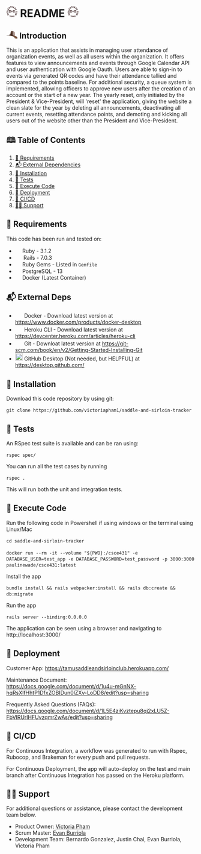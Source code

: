 # <img src="app/assets/images/SnSnoBg.png" width="30" height="30"> README <img src="app/assets/images/SnSnoBg.png" width="30" height="30">

## <img src="app/assets/images/CBHresize.png" width="30" height="20"> Introduction

This is an application that assists in managing user attendance of organization events, as well as all users within the organization. It offers features to view announcements and events through Google Calendar API and user authentication with Google Oauth. Users are able to sign-in to events via generated QR codes and have their attendance tallied and compared to the points baseline. For additional security, a queue system is implemented, allowing officers to approve new users after the creation of an account or the start of a new year. The yearly reset, only initiated by the President & Vice-President, will 'reset' the application, giving the website a clean slate for the year by deleting all announcements, deactivating all current events, resetting attendance points, and demoting and kicking all users out of the website other than the President and Vice-President.

## 🕮 Table of Contents

1. [📃 Requirements](#-requirements)
2. [📬 External Dependencies](#-external-deps)
3. [📂 Installation](#-installation)
4. [🧪 Tests](#-tests)
5. [🔨 Execute Code](#-execute-code)
6. [🚀 Deployment](#-deployment)
7. [🔬 CI/CD](#-cicd)
8. [🙏🏻 Support](#-support)

## 📃 Requirements

This code has been run and tested on:

-   <img src="https://upload.wikimedia.org/wikipedia/commons/thumb/7/73/Ruby_logo.svg/1024px-Ruby_logo.svg.png" width="15" height="15"> Ruby - 3.1.2
-   <img src="https://download.logo.wine/logo/Ruby_on_Rails/Ruby_on_Rails-Logo.wine.png" width="18" height="15"> Rails - 7.0.3
-   <img src="https://cdn.iconscout.com/icon/free/png-256/rubygems-3521684-2945128.png" width="15" height="15"> Ruby Gems - Listed in `Gemfile`
-   <img src="https://upload.wikimedia.org/wikipedia/commons/thumb/2/29/Postgresql_elephant.svg/1200px-Postgresql_elephant.svg.png" width="15" height="15" > PostgreSQL - 13
-   <img src="https://www.docker.com/wp-content/uploads/2022/03/Moby-logo.png" width="15" height="13"> Docker (Latest Container)

## 📬 External Deps

-   <img src="https://www.docker.com/wp-content/uploads/2022/03/Moby-logo.png" width="20" height="17"> Docker - Download latest version at https://www.docker.com/products/docker-desktop
-   <img src="https://cdn.iconscout.com/icon/free/png-256/heroku-10-1175213.png?f=webp&w=128" width="20" height="17"> Heroku CLI - Download latest version at https://devcenter.heroku.com/articles/heroku-cli
-   <img src="https://git-scm.com/images/logos/downloads/Git-Icon-1788C.png" width="20" height="17"> Git - Downloat latest version at https://git-scm.com/book/en/v2/Getting-Started-Installing-Git
-   <img src="https://cdn.jim-nielsen.com/macos/512/github-desktop-2021-05-20.png" width="20" height="20"> GitHub Desktop (Not needed, but HELPFUL) at https://desktop.github.com/

## 📂 Installation

Download this code repository by using git:

```
git clone https://github.com/victoriapham1/saddle-and-sirloin-tracker
```

## 🧪 Tests

An RSpec test suite is available and can be ran using:

```
rspec spec/
```

You can run all the test cases by running

```
rspec .
```

This will run both the unit and integration tests.

## 🔨 Execute Code

Run the following code in Powershell if using windows or the terminal using Linux/Mac

```
cd saddle-and-sirloin-tracker

docker run --rm -it --volume "${PWD}:/csce431" -e DATABASE_USER=test_app -e DATABASE_PASSWORD=test_password -p 3000:3000 paulinewade/csce431:latest
```

Install the app

```
bundle install && rails webpacker:install && rails db:create && db:migrate
```

Run the app

```
rails server --binding:0.0.0.0
```

The application can be seen using a browser and navigating to http://localhost:3000/

## 🚀 Deployment

Customer App: https://tamusaddleandsirloinclub.herokuapp.com/

Maintenance Document: <br>
https://docs.google.com/document/d/1u4u-mGnNX-hqRsXlfHhtP1DfxZOBIDun0lZXv-LoDD8/edit?usp=sharing

Frequently Asked Questions (FAQs): <br>
https://docs.google.com/document/d/1L5E4ziKvztepu8qj2xLU5Z-FbVlRUrlHFUvzqmrZwAs/edit?usp=sharing

## 🔬 CI/CD

For Continuous Integration, a workflow was generated to run with Rspec, Rubocop, and Brakeman for every push and pull requests.

For Continuous Deployment, the app will auto-deploy on the test and main branch after Continuous Integration has passed on the Heroku platform.

## 🙏🏻 Support

For additional questions or assistance, please contact the development team below.

-   Product Owner: [Victoria Pham](mailto:vtp283@tamu.edu)
-   Scrum Master: [Evan Burriola](mailto:evanburriola12@tamu.edu)
-   Development Team: Bernardo Gonzalez, Justin Chai, Evan Burriola, Victoria Pham
